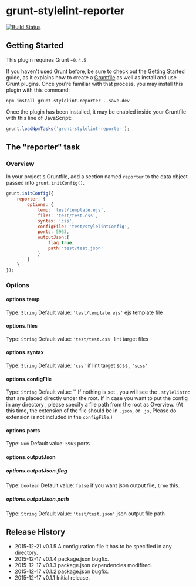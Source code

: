 # grunt-stylelint-reporter
[![Build Status](https://travis-ci.org/35n139e/grunt-stylelint-reporter.svg?branch=master)](https://travis-ci.org/35n139e/grunt-stylelint-reporter)

## Getting Started
This plugin requires Grunt `~0.4.5`

If you haven't used [Grunt](http://gruntjs.com/) before, be sure to check out the [Getting Started](http://gruntjs.com/getting-started) guide, as it explains how to create a [Gruntfile](http://gruntjs.com/sample-gruntfile) as well as install and use Grunt plugins. Once you're familiar with that process, you may install this plugin with this command:

```shell
npm install grunt-stylelint-reporter --save-dev
```

Once the plugin has been installed, it may be enabled inside your Gruntfile with this line of JavaScript:

```js
grunt.loadNpmTasks('grunt-stylelint-reporter');
```

## The "reporter" task

### Overview
In your project's Gruntfile, add a section named `reporter` to the data object passed into `grunt.initConfig()`.

```js
grunt.initConfig({
	reporter: {
		options: {
			temp: 'test/template.ejs',
			files: 'test/test.css',
			syntax: 'css',
			configFile: 'test/stylelintConfig',
			ports: 5963,
			outputJson:{
				flag:true,
				path:'test/test.json'
			}
		}
	}
});
```

### Options

#### options.temp
Type: `String`
Default value: `'test/template.ejs'`
ejs template file

#### options.files
Type: `String`
Default value: `'test/test.css'`
lint target files

#### options.syntax
Type: `String`
Default value: `'css'`
if lint target scss , `'scss'`

#### options.configFile
Type: `String`
Default value: ``
If nothing is set , you will see the `.stylelintrc` that are placed directly under the root.
If in case you want to put the config in any directory , please specify a file path from the root as Overview.
(At this time, the extension of the file should be in `.json`, or `.js`, Please do extension is not included in the `configFile`.)

#### options.ports
Type: `Num`
Default value: `5963`
ports

#### options.outputJson

##### options.outputJson.flag
Type: `boolean`
Default value: `false`
if you want json output file,  `true` this.

##### options.outputJson.path
Type: `String`
Default value: `'test/test.json'`
json output file path

## Release History
* 2015-12-21 v0.1.5 A configuration file it has to be specified in any directory.
* 2015-12-17 v0.1.4 package.json bugfix.
* 2015-12-17 v0.1.3 package.json dependencies modifired.
* 2015-12-17 v0.1.2 package.json bugfix.
* 2015-12-17 v0.1.1 Initial release.

